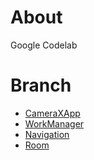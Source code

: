 # About

Google Codelab

# Branch

- [CameraXApp](https://github.com/kurramkurram/codelab/tree/camerax)
- [WorkManager](https://github.com/kurramkurram/codelab/tree/workmanager)
- [Navigation](https://github.com/kurramkurram/codelab/tree/navigation)
- [Room](https://github.com/kurramkurram/codelab/tree/room)